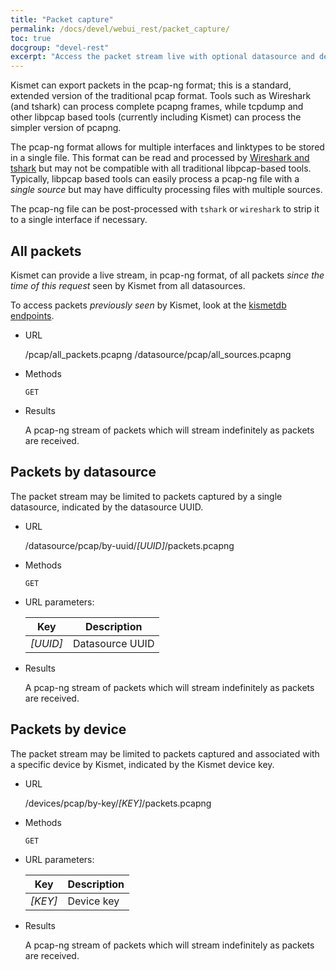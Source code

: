 ```yaml
---
title: "Packet capture"
permalink: /docs/devel/webui_rest/packet_capture/
toc: true
docgroup: "devel-rest"
excerpt: "Access the packet stream live with optional datasource and device filtering."
---
```

Kismet can export packets in the pcap-ng format; this is a standard, extended version of the traditional pcap format.  Tools such as Wireshark (and tshark) can process complete pcapng frames, while tcpdump and other libpcap based tools (currently including Kismet) can process the simpler version of pcapng.

The pcap-ng format allows for multiple interfaces and linktypes to be stored in a single file.  This format can be read and processed by [Wireshark and tshark](https://www.wireshark.org) but may not be compatible with all traditional libpcap-based tools.  Typically, libpcap based tools can easily process a pcap-ng file with a *single source* but may have difficulty processing files with multiple sources.

The pcap-ng file can be post-processed with `tshark` or `wireshark` to strip it to a single interface if necessary.

## All packets

Kismet can provide a live stream, in pcap-ng format, of all packets *since the time of this request* seen by Kismet from all datasources.

To access packets *previously seen* by Kismet, look at the [kismetdb endpoints](/docs/devel/webui_rest/kismetdb/).

* URL

    /pcap/all_packets.pcapng
    /datasource/pcap/all_sources.pcapng

* Methods

    `GET`

* Results

    A pcap-ng stream of packets which will stream indefinitely as packets are received.

## Packets by datasource

The packet stream may be limited to packets captured by a single datasource, indicated by the datasource UUID.

* URL

    /datasource/pcap/by-uuid/*[UUID]*/packets.pcapng

* Methods

    `GET`

* URL parameters:

    | Key      | Description     |
    | ---      | -----------     |
    | *[UUID]* | Datasource UUID |

* Results

    A pcap-ng stream of packets which will stream indefinitely as packets are received.

## Packets by device

The packet stream may be limited to packets captured and associated with a specific device by Kismet, indicated by the Kismet device key.

* URL

    /devices/pcap/by-key/*[KEY]*/packets.pcapng

* Methods

    `GET`

* URL parameters:

    | Key     | Description |
    | ---     | ----------- |
    | *[KEY]* | Device key  |

* Results

    A pcap-ng stream of packets which will stream indefinitely as packets are received.

